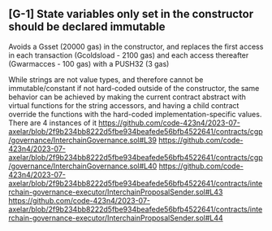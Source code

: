 ## [G-1] State variables only set in the constructor should be declared immutable
Avoids a Gsset (20000 gas) in the constructor, and replaces the first access in each transaction (Gcoldsload - 2100 gas) and each access thereafter (Gwarmacces - 100 gas) with a PUSH32 (3 gas)

While strings are not value types, and therefore cannot be immutable/constant if not hard-coded outside of the constructor, the same behavior can be achieved by making the current contract abstract with virtual functions for the string accessors, and having a child contract override the functions with the hard-coded implementation-specific values.
There are 4 instances of it
https://github.com/code-423n4/2023-07-axelar/blob/2f9b234bb8222d5fbe934beafede56bfb4522641/contracts/cgp/governance/InterchainGovernance.sol#L39
https://github.com/code-423n4/2023-07-axelar/blob/2f9b234bb8222d5fbe934beafede56bfb4522641/contracts/cgp/governance/InterchainGovernance.sol#L40
https://github.com/code-423n4/2023-07-axelar/blob/2f9b234bb8222d5fbe934beafede56bfb4522641/contracts/interchain-governance-executor/InterchainProposalSender.sol#L43
https://github.com/code-423n4/2023-07-axelar/blob/2f9b234bb8222d5fbe934beafede56bfb4522641/contracts/interchain-governance-executor/InterchainProposalSender.sol#L44